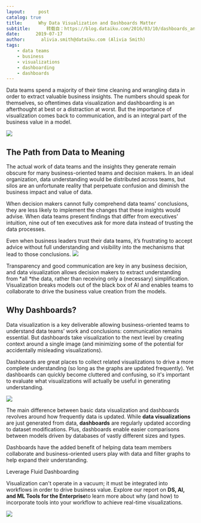 ```yaml
---
layout:     post
catalog: true
title:      Why Data Visualization and Dashboards Matter
subtitle:      转载自：https://blog.dataiku.com/2016/03/10/dashboards_and_data_viz
date:      2019-07-17
author:      alivia.smith@dataiku.com (Alivia Smith)
tags:
    - data teams
    - business
    - visualizations
    - dashboarding
    - dashboards
---
```


Data teams spend a majority of their time cleaning and wrangling data in order to extract valuable business insights. The numbers should speak for themselves, so oftentimes data visualization and dashboarding is an afterthought at best or a distraction at worst. But the importance of visualization comes back to communication, and is an integral part of the business value in a model.

![](https://blog.dataiku.com/hs-fs/hubfs/mimi-thian-vdXMSiX-n6M-unsplash.jpg?width=600&name=mimi-thian-vdXMSiX-n6M-unsplash.jpg)


## The Path from Data to Meaning

The actual work of data teams and the insights they generate remain obscure for many business-oriented teams and decision makers. In an ideal organization, data understanding would be distributed across teams, but silos are an unfortunate reality that perpetuate confusion and diminish the business impact and value of data.

When decision makers cannot fully comprehend data teams' conclusions, they are less likely to implement the changes that these insights would advise. When data teams present findings that differ from executives’ intuition, nine out of ten executives ask for more data instead of trusting the data processes.

Even when business leaders trust their data teams, it’s frustrating to accept advice without full understanding and visibility into the mechanisms that lead to those conclusions.
![](https://blog.dataiku.com/hs-fs/hubfs/campaign-creators-pypeCEaJeZY-unsplash.jpg?width=333&name=campaign-creators-pypeCEaJeZY-unsplash.jpg)


Transparency and good communication are key in any business decision, and data visualization allows decision makers to extract understanding from *all *the data, rather than receiving only a (necessary) simplification. Visualization breaks models out of the black box of AI and enables teams to collaborate to drive the business value creation from the models.

## Why Dashboards?

Data visualization is a key deliverable allowing business-oriented teams to understand data teams’ work and conclusions: communication remains essential. But dashboards take visualization to the next level by creating context around a single image (and minimizing some of the potential for accidentally misleading visualizations).

Dashboards are great places to collect related visualizations to drive a more complete understanding (so long as the graphs are updated frequently). Yet dashboards can quickly become cluttered and confusing, so it's important to evaluate what visualizations will actually be useful in generating understanding.

![](https://blog.dataiku.com/hs-fs/hubfs/Screen%20Shot%202019-07-11%20at%206.51.11%20AM.png?width=1730&name=Screen%20Shot%202019-07-11%20at%206.51.11%20AM.png)


The main difference between basic data visualization and dashboards revolves around how frequently data is updated. While **data visualizations** are just generated from data, **dashboards** are regularly updated according to dataset modifications. Plus, dashboards enable easier comparisons between models driven by databases of vastly different sizes and types.

Dashboards have the added benefit of helping data team members collaborate and business-oriented users play with data and filter graphs to help expand their understanding.

Leverage Fluid Dashboarding 

Visualization can't operate in a vacuum; it must be integrated into workflows in order to drive business value. Explore our report on **DS, AI, and ML Tools for the Enterprise**to learn more about why (and how) to incorporate tools into your workflow to achieve real-time visualizations.

![](https://blog.dataiku.com/hs/cta/cta/default/2123903/55af7faf-a189-4ea1-b718-1cf210781e10.png)

